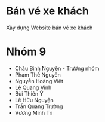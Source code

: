 # Bán vé xe khách
Xây dựng Website bán vé xe khách

<h1>Nhóm 9</h1>
<ul>
  <li>Châu Bình Nguyên - Trưởng nhóm</li>
  <li>Phạm Thế Nguyên</li>
  <li>Nguyễn Hoàng Việt</li>
  <li>Lê Quang Vinh</li>
  <li>Bùi Thiên Ý</li>
  <li>Lê Hữu Nguyện</li>
  <li>Trần Quang Trường</li>
  <li>Vương Minh Trí</li>
</ul>

